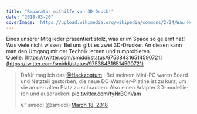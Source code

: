 ```yaml
---
title: "Reparatur mithilfe von 3D-Druck!"
date: "2018-03-20"
coverImage: 'https://upload.wikimedia.org/wikipedia/commons/2/24/Wau_Holland.jpg'
---
```


Eines unserer Mitglieder präsentiert stolz, was er im Space so gelernt hat! Was viele nicht wissen: Bei uns gibt es zwei 3D-Drucker. An diesen kann man den Umgang mit der Technik lernen und rumprobieren. Quelle: [https://twitter.com/smiddi/status/975384316514590721](https://twitter.com/smiddi/status/975384316514590721)

<blockquote class="twitter-tweet" data-lang="en"><p dir="ltr" lang="de">Dafür mag ich das <a href="https://twitter.com/Hackzogtum?ref_src=twsrc%5Etfw">@Hackzogtum</a> : Bei meinem Mini-PC waren Board und Netzteil gestorben, die neue DC-Wandler-Platine ist zu kurz, um sie an den alten Platz zu schrauben. Also einen Adapter 3D-modellieren und ausdrucken: <a href="https://t.co/tyNrBOnVam">pic.twitter.com/tyNrBOnVam</a></p>€” smiddi (@smiddi) <a href="https://twitter.com/smiddi/status/975384316514590721?ref_src=twsrc%5Etfw">March 18, 2018</a></blockquote>
<script src="https://platform.twitter.com/widgets.js" async charset="utf-8"></script>
